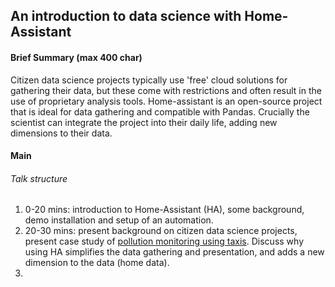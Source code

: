 ## An introduction to data science with Home-Assistant

#### Brief Summary (max 400 char)
Citizen data science projects typically use 'free' cloud solutions for gathering their data, but these come with restrictions and often result in the use of proprietary analysis tools. Home-assistant is an open-source project that is ideal for data gathering and compatible with Pandas. Crucially the scientist can integrate the project into their daily life, adding new dimensions to their data.


#### Main
###### Talk structure
1. 0-20 mins: introduction to Home-Assistant (HA), some background, demo installation and setup of an automation.
2. 20-30 mins: present background on citizen data science projects, present case study of [pollution monitoring using taxis](https://www.hackster.io/james-puderer/distributed-air-quality-monitoring-using-taxis-69647e). Discuss why using HA simplifies the data gathering and presentation, and adds a new dimension to the data (home data).
3.
